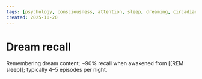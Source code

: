 ```yaml
---
tags: [psychology, consciousness, attention, sleep, dreaming, circadian-rhythms, psychoactive-drugs]
created: 2025-10-20
---
```

# Dream recall

Remembering dream content; ~90% recall when awakened from [[REM sleep]]; typically 4–5 episodes per night.
